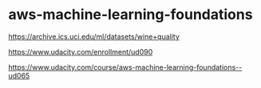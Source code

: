 # aws-machine-learning-foundations

https://archive.ics.uci.edu/ml/datasets/wine+quality

https://www.udacity.com/enrollment/ud090

https://www.udacity.com/course/aws-machine-learning-foundations--ud065
